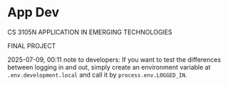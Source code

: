 # App Dev

CS 3105N APPLICATION IN EMERGING TECHNOLOGIES

FINAL PROJECT

2025-07-09, 00:11 note to developers: If you want to test the differences between logging in and out, simply create an environment variable at `.env.development.local` and call it by `process.env.LOGGED_IN`.
